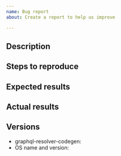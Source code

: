 ```yaml
---
name: Bug report
about: Create a report to help us improve

---
```


## Description
<!-- Describe the bug in details -->

## Steps to reproduce
<!-- What are the steps to reproduce this bug? List them. -->

## Expected results
<!-- Example: No error is thrown -->

## Actual results
<!-- Example: Error is thrown -->

## Versions
<!--
Check your graphql-resolver-codegen by running:
`graphql-resolver-codegen --version`
-->
- graphql-resolver-codegen:
- OS name and version:

